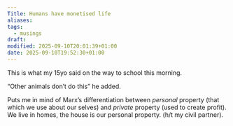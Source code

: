 ```yaml
---
Title: Humans have monetised life
aliases:
tags:
  - musings
draft:
modified: 2025-09-10T20:01:39+01:00
date: 2025-09-10T19:52:30+01:00
---
```

This is what my 15yo said on the way to school this morning.

“Other animals don’t do this” he added.

Puts me in mind of Marx’s differentiation between *personal* property (that which we use about our selves) and *private* property (used to create profit). We live in homes, the house is our personal property. (h/t my civil partner).